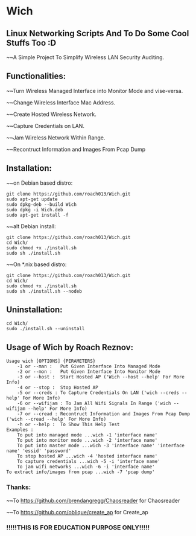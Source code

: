 # Wich
## Linux Networking Scripts And To Do Some Cool Stuffs Too :D

 ~~A Simple Project To Simplify Wireless LAN Security Auditing.

## Functionalities:

  ~~Turn Wireless Managed Interface into Monitor Mode and vise-versa.

  ~~Change Wireless Interface Mac Address.

  ~~Create Hosted Wireless Network.

  ~~Capture Credentials on LAN.

  ~~Jam Wireless Network Within Range.

  ~~Recontruct Information and Images From Pcap Dump


## Installation:

  ~~on Debian based distro:

    git clone https://github.com/roach013/Wich.git
    sudo apt-get update
    sudo dpkg-deb --build Wich
    sudo dpkg -i Wich.deb
    sudo apt-get install -f

  ~~alt Debian install:

    git clone https://github.com/roach013/Wich.git
    cd Wich/
    sudo chmod +x ./install.sh
    sudo sh ./install.sh

  ~~On *.nix based distro:

    git clone https://github.com/roach013/Wich.git
    cd Wich/
    sudo chmod +x ./install.sh
    sudo sh ./install.sh --nodeb

## Uninstallation:

    cd Wich/
    sudo ./install.sh --uninstall

## Usage of Wich by Roach Reznov:

	Usage wich [OPTIONS] {PERAMETERS}
		-1 or --man :	Put Given Interface Into Managed Mode
		-2 or --mon :	Put Given Interface Into Monitor Mode
		-3 or --host :	Start Hosted AP ('Wich --host --help' For More Info)
		-4 or --stop :	Stop Hosted AP
		-5 or --creds : To Capture Credentials On LAN ('wich --creds --help' For More Info)
		-6 or --wifijam : To Jam All Wifi Signals In Range ('wich --wifijam --help' For More Info)
		-7 or --cread :	Recontruct Information and Images From Pcap Dump ('wich --cread --help' For More Info)
		-h or --help :	To Show This Help Test
	Examples :
		To put into managed mode ...wich -1 'interface name'
		To put into monitor mode ...wich -2 'interface name'
		To put into master mode ...wich -3 'interface name' 'interface name' 'essid' 'password'
		To stop hosted AP ...wich -4 'hosted interface name'
		To capture credentials ...wich -5 -i 'interface name'
		To jam wifi networks ...wich -6 -i 'interface name'
    To extract info/images from pcap ...wich -7 'pcap dump'

### Thanks:

~~To https://github.com/brendangregg/Chaosreader for Chaosreader

~~To https://github.com/oblique/create_ap for Create_ap

### !!!!!THIS IS FOR EDUCATION PURPOSE ONLY!!!!!
